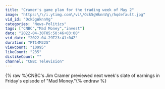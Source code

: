 ```yaml
---
title: "Cramer's game plan for the trading week of May 2"
image: "https:\/\/i.ytimg.com\/vi\/Ock5gWknnVg\/hqdefault.jpg"
vid_id: "Ock5gWknnVg"
categories: "News-Politics"
tags: ["CNBC","Mad Money","invest"]
date: "2022-04-30T05:50:46+03:00"
vid_date: "2022-04-29T23:41:04Z"
duration: "PT14M32S"
viewcount: "10995"
likeCount: "235"
dislikeCount: ""
channel: "CNBC Television"
---
```

{% raw %}CNBC's Jim Cramer previewed next week's slate of earnings in Friday's episode of &quot;Mad Money.&quot;{% endraw %}
